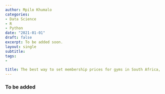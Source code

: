 ```yaml
---
author: Mpilo Khumalo
categories:
- Data Science
- R
- Python
date: "2021-01-01"
draft: false
excerpt: To be added soon.
layout: single
subtitle: 
tags:
- 

title: The best way to set membership prices for gyms in South Africa, post COVID-19.
---
```


### To be added




